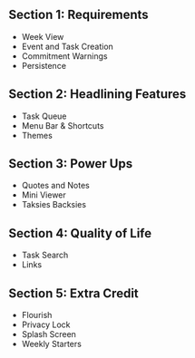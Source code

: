 ## Section 1: Requirements
- Week View
- Event and Task Creation
- Commitment Warnings
- Persistence

## Section 2: Headlining Features
- Task Queue 
-  Menu Bar & Shortcuts
-  Themes


## Section 3: Power Ups
- Quotes and Notes 
-  Mini Viewer 
-  Taksies Backsies 


## Section 4: Quality of Life
- Task Search 
- Links 


## Section 5: Extra Credit
- Flourish
- Privacy Lock
- Splash Screen
- Weekly Starters
